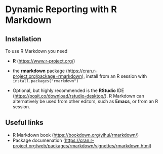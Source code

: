# Dynamic Reporting with R Markdown

## Installation

To use R Markdown you need 

* **R** (<https://www.r-project.org/>)

* the **rmarkdown** package (<https://cran.r-project.org/package=rmarkdown>),
  install from an R session with `install.packages("rmarkdown")`
  
* Optional, but highly recommended is the **RStudio** IDE
  (<https://posit.co/download/rstudio-desktop/>). R Markdown can alternatively
  be used from other editors, such as **Emacs**, or from an R session.

## Useful links

* R Markdown book (<https://bookdown.org/yihui/rmarkdown/>)
* Package documenation (<https://cran.r-project.org/web/packages/rmarkdown/vignettes/rmarkdown.html>)
